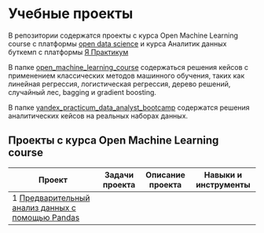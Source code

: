 # Учебные проекты
В репозитории содержатся проекты с курса Open Machine Learning course с платформы [open data science](https://ods.ai/) и курса Аналитик данных буткемп с платформы [Я Практикум](https://practicum.yandex.ru/.)

В папке [open_machine_learning_course](https://github.com/KostyaScrylyov/educational_projects_skrylev_konstantin/tree/main/open_machine_learning_course) содержаться решения кейсов с применением классических методов машинного обучения, таких как линейная регрессия, логистическая регрессия, дерево решений, случайный лес, bagging и gradient boosting. 

В папке [yandex_practicum_data_analyst_bootcamp]() содержатся решения аналитических кейсов на реальных наборах данных.
## Проекты с курса Open Machine Learning course
| Проект    | Задачи проекта   | Описание проекта                                                   | Навыки и инструменты  |
|-----------|------------------|--------------------------------------------------------------------|-----------------------|
|1 [Предварительный анализ данных с помощью Pandas]()
